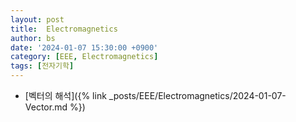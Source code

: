 ```yaml
---
layout: post
title:  Electromagnetics
author: bs
date: '2024-01-07 15:30:00 +0900'
category: [EEE, Electromagnetics]
tags: [전자기학]
---
```


- [벡터의 해석]({% link _posts/EEE/Electromagnetics/2024-01-07-Vector.md %})